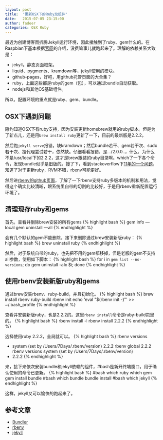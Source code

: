 ```yaml
---
layout: post
title:  "更新OSX下的Ruby及组件"
date:   2015-07-05 23:15:00
author: fadeer
categories: OSX Ruby
---
```


最近为创建博客而折腾Jekyll运行环境，因此接触到了ruby、gem什么的。在Raspbian下基本根据[官网][jekyll]的介绍，没费嘛事儿就跑起来了。理解的依赖关系大致是：

* jekyll，静态页面框架。
* liquid、pygments、kramdown等，jekyll使用的模块。
* github-pages，好吧，用github托管页面的大合集？
* ruby，上面这些都是ruby的gem（包），可以通过bundle自动获取。
* nodejs和其他OS基础组件。

所以，配置环境的重点就是ruby、gem、bundle。

OSX下遇到问题
----
隐约知道OSX下有ruby支持，因为安装更新homebrew就用的ruby脚本。但是为了新点儿，还是用`brew install ruby`更新了一下，目前的最新版是2.2.2。

然后跑`jekyll serve`报错，缺kramdown；然后bundle若干、gem若干次、sudo若干次、挂代理尝试若干，依然缺。仔细看看报错，是.../2.0.0..，什么，为什么不是/usr/local下的2.2.2，这才是brew跟装的ruby目录啊。which了一下各个命令，发现bundle似乎是旧版的。搜了下，看到stackoverflow下[11年的一个问题][sof-11]，知道了对于更新ruby，RVM不错，rbenv可能更好。

然后进[rbenv的github页面][rbenv]，了解了一下rbenv支持ruby多版本的机制和用法，觉得这个确实比较清晰，跟系统里自带的切割的比较好，于是用rbenv重新配置运行环境了。
<!--preview-end-->

清理现存ruby和gems
----
首先，查看并删除brew安装的所有gems
{% highlight bash %}
gem info —local
gem uninstall —all
{% endhighlight %}

会有几个默认的gem不能删除，接下来删除通过brew安装新版ruby：
{% highlight bash %}
brew uninstall ruby
{% endhighlight %}

然后，对于系统自带的ruby，也先把不用的gem都移掉，但是老版的gem不支持all参数，使用如下脚本：
{% highlight bash %}
for i in `gem list --no-versions`; do gem uninstall -aIx $i; done
{% endhighlight %}

使用rbenv安装新版ruby和gems
----
通过brew安装rbenv、ruby-build，并且初始化。
{% highlight bash %}
brew install rbenv ruby-build
rbenv init
echo 'eval "$(rbenv init -)"' >> ~/.bash_profile
{% endhighlight %}

查看并安装新版ruby，也是2.2.2的。这里`rbenv install`命令是ruby-build包里的。
{% highlight bash %}
rbenv install -l
rbenv install 2.2.2
{% endhighlight %}

选择使用ruby 2.2.2，全局就可以。
{% highlight bash %}
rbenv versions
* system (set by /Users/7Days/.rbenv/version)
  2.2.2
rbenv global 2.2.2
rbenv versions
  system (set by /Users/7Days/.rbenv/version)
* 2.2.2
{% endhighlight %}

来，接下来依次安装bundle和jekyll依赖的组件，#bash是新开终端窗口，用于确认使用的命令已更新。
{% highlight bash %}
#bash
which ruby
which gem
gem install bundle
#bash
which bundle
bundle install
#bash
which jekyll
{% endhighlight %}

这样，jekyll又可以愉快的跑起来了。

参考文章
----
* [Bundler](http://bundler.io/)
* [rbenv](https://github.com/sstephenson/rbenv)
* [jekyll][jekyll]


<!-- 引用链接 -->
[jekyll]: http://jekyllrb.com/
[sof-11]: http://stackoverflow.com/questions/6482738/installing-ruby-gems-not-working-with-home-brew
[bundler]: http://bundler.io/
[rbenv]: https://github.com/sstephenson/rbenv


